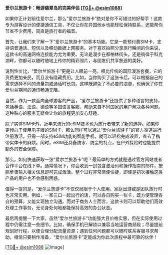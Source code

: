 **爱尔兰旅游卡：畅游翡翠岛的完美伴侣 [[TG💪+ @esim1088](https://t.me/s/esim1088)]**

如果你正计划前往爱尔兰，那么“爱尔兰旅游卡”绝对是你不可错过的好帮手！这款专为游客设计的便捷通信工具，不仅让你在异国他乡也能轻松保持联系，还能帮你节省不少费用，简直是旅行者的福音。

首先，让我们来了解一下“爱尔兰旅游卡”的基本功能。它是一款预付费SIM卡，支持语音通话、短信以及移动数据上网服务。对于喜欢拍照分享旅行瞬间的你来说，这款卡的高速网络连接能力尤为重要。无论是漫步在都柏林街头，还是徜徉于科克湖畔，你都可以随时随地上传你的精彩照片，与朋友们共享旅途的美好。

说到性价比，“爱尔兰旅游卡”更是让人眼前一亮。相比传统的国际漫游套餐，它的资费更加亲民，而且没有隐藏费用。比如，当你购买了这张卡后，可以根据自己的需求选择不同的流量包或通话时长包。这样既避免了不必要的浪费，也确保了你在爱尔兰期间的通讯畅通无阻。

当然，作为一款面向全球游客的产品，“爱尔兰旅游卡”还提供了多种语言的支持，包括英语、法语、德语等多国语言客服，帮助来自不同国家的用户解决各种问题。这种贴心的服务无疑会让你的旅程更加安心舒适。

除了实体SIM卡外，近年来流行的eSIM技术也为旅行者带来了新的选择。如果你更倾向于使用电子版的SIM卡，那么同样可以通过“爱尔兰旅游卡”的官方渠道进行注册激活。只需一部支持eSIM功能的智能手机，就可以轻松完成设置，省去了携带实体卡的麻烦。同时，eSIM还具备防水、防尘的特点，在户外探险时也能提供额外的安全保障。

那么，如何快速获取一张“爱尔兰旅游卡”呢？最简单的方式就是通过官方网站或者合作平台在线下单。通常情况下，你会收到一封包含激活码和操作指南的邮件，按照步骤输入相关信息即可完成激活。整个过程非常简便快捷，即便是初次接触这类产品的用户也不会感到困惑。

值得一提的是，“爱尔兰旅游卡”不仅仅局限于个人使用，家庭出游或是团队旅行时也非常实用。例如，一家三口一起出行的话，可以各自购买一张卡，既方便管理各自的预算，又能实现独立沟通。而对于商务人士而言，这款卡则可以帮助他们高效处理工作事务，无论身处何地都能保持高效的办公状态。

最后再提醒一下大家，虽然“爱尔兰旅游卡”功能强大且价格实惠，但在实际使用过程中仍需注意一些细节。比如，确保手机已解锁以兼容当地运营商频段；尽量提前规划好行程，以便合理分配流量资源；遇到任何问题都可以随时联系客服寻求帮助。相信只要稍作准备，“爱尔兰旅游卡”定能成为你此次旅程中最可靠的伙伴！

[[TG💪+ @esim1088](https://t.me/s/esim1088) ![Image](https://i.postimg.cc/4NQfJmqS/Snipaste-2025-05-13-00-14-12.png)]